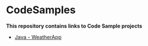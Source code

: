 # CodeSamples

**This repository contains links to Code Sample projects**

- [Java - WeatherApp](https://pages.github.com/)
